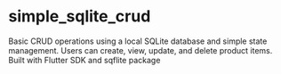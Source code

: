 # simple_sqlite_crud
Basic CRUD operations using a local SQLite database and simple state management. Users can create, view, update, and delete product items. Built with Flutter SDK and sqflite package
